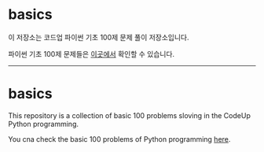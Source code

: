 
# basics

이 저장소는 코드업 파이썬 기초 100제 문제 풀이 저장소입니다.

파이썬 기초 100제 문제들은 [이곳에서](https://codeup.kr/problemsetsol.php?psid=33) 확인할 수 있습니다.


---

# basics

This repository is a collection of basic 100 problems sloving in the CodeUp Python programming.

You cna check the basic 100 problems of Python programming [here](https://codeup.kr/problemsetsol.php?psid=33).

